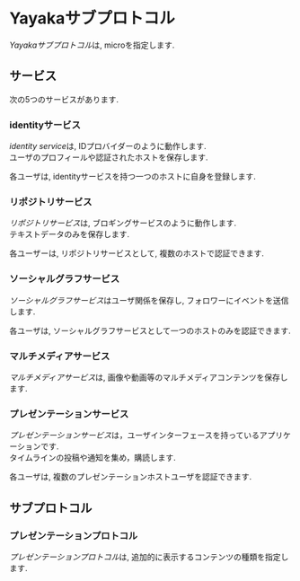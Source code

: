 # Yayakaサブプロトコル

*Yayakaサブプロトコル*は, microを指定します.

## サービス

次の5つのサービスがあります.

### identityサービス

*identity service*は, IDプロバイダーのように動作します.  
ユーザのプロフィールや認証されたホストを保存します.

各ユーザは, identityサービスを持つ一つのホストに自身を登録します.

### リポジトリサービス

*リポジトリサービス*は, ブロギングサービスのように動作します.  
テキストデータのみを保存します.

各ユーザーは, リポジトリサービスとして, 複数のホストで認証できます.

### ソーシャルグラフサービス

*ソーシャルグラフサービス*はユーザ関係を保存し, フォロワーにイベントを送信します.

各ユーザは, ソーシャルグラフサービスとして一つのホストのみを認証できます.

### マルチメディアサービス

*マルチメディアサービス*は, 画像や動画等のマルチメディアコンテンツを保存します.

### プレゼンテーションサービス

*プレゼンテーションサービス*は，ユーザインターフェースを持っているアプリケーションです.  
タイムラインの投稿や通知を集め，購読します.

各ユーザは, 複数のプレゼンテーションホストユーザを認証できます.

## サブプロトコル

### プレゼンテーションプロトコル

*プレゼンテーションプロトコル*は, 追加的に表示するコンテンツの種類を指定します.